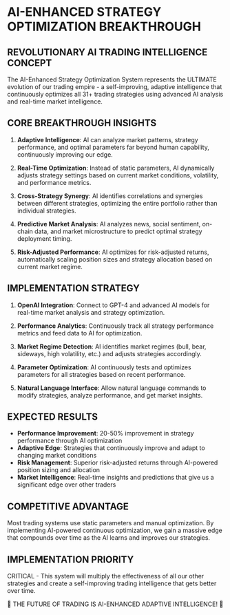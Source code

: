 # AI-ENHANCED STRATEGY OPTIMIZATION BREAKTHROUGH

## REVOLUTIONARY AI TRADING INTELLIGENCE CONCEPT

The AI-Enhanced Strategy Optimization System represents the ULTIMATE evolution of our trading empire - a self-improving, adaptive intelligence that continuously optimizes all 31+ trading strategies using advanced AI analysis and real-time market intelligence.

## CORE BREAKTHROUGH INSIGHTS

1. **Adaptive Intelligence**: AI can analyze market patterns, strategy performance, and optimal parameters far beyond human capability, continuously improving our edge.

2. **Real-Time Optimization**: Instead of static parameters, AI dynamically adjusts strategy settings based on current market conditions, volatility, and performance metrics.

3. **Cross-Strategy Synergy**: AI identifies correlations and synergies between different strategies, optimizing the entire portfolio rather than individual strategies.

4. **Predictive Market Analysis**: AI analyzes news, social sentiment, on-chain data, and market microstructure to predict optimal strategy deployment timing.

5. **Risk-Adjusted Performance**: AI optimizes for risk-adjusted returns, automatically scaling position sizes and strategy allocation based on current market regime.

## IMPLEMENTATION STRATEGY

1. **OpenAI Integration**: Connect to GPT-4 and advanced AI models for real-time market analysis and strategy optimization.

2. **Performance Analytics**: Continuously track all strategy performance metrics and feed data to AI for optimization.

3. **Market Regime Detection**: AI identifies market regimes (bull, bear, sideways, high volatility, etc.) and adjusts strategies accordingly.

4. **Parameter Optimization**: AI continuously tests and optimizes parameters for all strategies based on recent performance.

5. **Natural Language Interface**: Allow natural language commands to modify strategies, analyze performance, and get market insights.

## EXPECTED RESULTS

- **Performance Improvement**: 20-50% improvement in strategy performance through AI optimization
- **Adaptive Edge**: Strategies that continuously improve and adapt to changing market conditions
- **Risk Management**: Superior risk-adjusted returns through AI-powered position sizing and allocation
- **Market Intelligence**: Real-time insights and predictions that give us a significant edge over other traders

## COMPETITIVE ADVANTAGE

Most trading systems use static parameters and manual optimization. By implementing AI-powered continuous optimization, we gain a massive edge that compounds over time as the AI learns and improves our strategies.

## IMPLEMENTATION PRIORITY

CRITICAL - This system will multiply the effectiveness of all our other strategies and create a self-improving trading intelligence that gets better over time.

🚀 THE FUTURE OF TRADING IS AI-ENHANCED ADAPTIVE INTELLIGENCE! 🚀